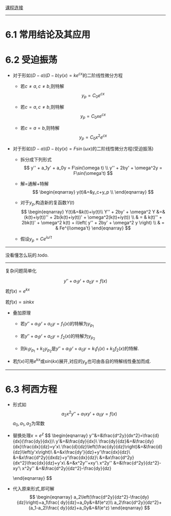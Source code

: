 [课程连接](https://www.wanmen.org/courses/586d23485f07127674135df2/lectures/5922ac904b1b0d44114fd145)

***
#  6.1  常用结论及其应用

# 6.2  受迫振荡

+ 对于形如$(D-a)(D-b)y(x)=ke^{cx}$的二阶线性微分方程

  + 若$c\ne a,c\ne b$,则特解
  $$
  y_p = C_0e^{cx}
  $$
  
  + 若$c=a,c\ne b$,则特解
  $$
  y_p = C_0xe^{cx}
  $$
  
  + 若$c=a= b$,则特解
  $$
  y_p = C_0x^2e^{cx}
  $$

+ 对于形如$(D-a)(D-b)y(x)=F\sin(\omega x)$的二阶线性微分方程(受迫振荡)

  + 拆分成下列形式
  $$
  y'' + a_1y' + a_0y = F\sin(\omega t) \\
  y'' + 2by' + \omega^2y = F\sin(\omega't)
  $$
  
  + 解=通解+特解
    $$
    \begin{eqnarray}
    y(t)&=&y_c+y_p	\\
    \end{eqnarray}
    $$
  
  + 对于$y_p$,构造新的复函数$Y(t)$
    $$
    \begin{eqnarray}
    Y(t)&=&k(t)+iy(t)\\
    Y'' + 2by' + \omega^2 Y &=&(k(t)+iy(t))'' + 2b(k(t)+iy(t))' + \omega^2(k(t)+iy(t)) \\
    & = & k(t)'' + 2bk(t)' + \omega^2 k(t) + i\left(  y'' + 2by' + \omega^2 y  \right) \\
    & = & Fe^{i\omega't}    
    \end{eqnarray}
    $$
  + 假设$y_p= Ce^{i\omega' t}$
    
***
没看懂怎么玩的.todo.

***
复杂问题简单化

$$
y''+a_1y'+a_0y=f(x)
$$
若$f(x)=e^{kx}$

若$f(x)=sinkx$

+ 叠加原理

  + 若$y''+a_1y'+a_0y=f_1(x)$的特解为$y_{p_1}$

  + 若$y''+a_1y'+a_0y=f_2(x)$的特解为$y_{p_2}$

  + 则$k_1y_{p_1}+k_2y_{p_2}$是$y''+a_1y'+a_0y=k_1f_1(x)+k_2f_2(x)$的特解.
  
+ 若$f(x)$可用$e^{kx}$或$sin(kx)$展开,对应的$y_p$也可由各自的特解线性叠加而成.

 

***

# 6.3  柯西方程

+ 形式如
  $$
  a_2x^2y''+a_1xy'+a_0y=f(x)
  $$
  $a_0,a_1,a_2$为常数

+ 替换处理$x=e^z$
  $$
  \begin{eqnarray}
  y''&=&\frac{d^2y}{dx^2}=\frac{d}{dx}(\frac{dy}{dx})\\
  y'&=&\frac{dy}{dx}\\
  \frac{dy}{dz}&=&\frac{dy}{dx}\frac{dx}{dz}=y'x\\
  \frac{d}{dz}\left(\frac{dy}{dz}\right)&=&\frac{d}{dz}\left(y'x\right)\\
  &=&x\frac{dy'}{dz}+y'\frac{dx}{dz}\\
  &=&x\frac{d^2y}{dxdz}+y'\frac{dx}{dz}\\
  &=&x\frac{d^2y}{dx^2}\frac{dx}{dz}+y'x\\
  &=&x^2y''+xy'\\
  x^2y'' &=&\frac{d^2y}{dz^2}-xy'\\
  x^2y'' &=&\frac{d^2y}{dz^2}-\frac{dy}{dz}
  
  
  \end{eqnarray}
  $$

+ 代入原来形式,即可解
  $$
  \begin{eqnarray}
  a_2\left(\frac{d^2y}{dz^2}-\frac{dy}{dz}\right)+a_1\frac{ dy}{dz}+a_0y&=&f(e^z)\\
  a_2\frac{d^2y}{dz^2}+(a_1-a_2)\frac{ dy}{dz}+a_0y&=&f(e^z)
  \end{eqnarray}
  $$
  